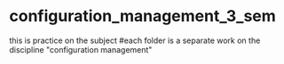 # configuration_management_3_sem
this is practice on the subject
#each folder is a separate work on the discipline "configuration management"
